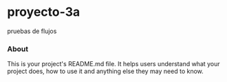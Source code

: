 proyecto-3a
===========

pruebas de flujos

### About

This is your project's README.md file. It helps users understand what your
project does, how to use it and anything else they may need to know.